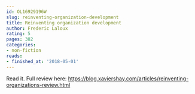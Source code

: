 ```yaml
---
id: OL16929196W
slug: reinventing-organization-development
title: Reinventing organization development
author: Frederic Laloux
rating: 5
pages: 382
categories:
- non-fiction
reads:
- finished_at: '2018-05-01'
---
```

Read it. Full review here: https://blog.xaviershay.com/articles/reinventing-organizations-review.html
